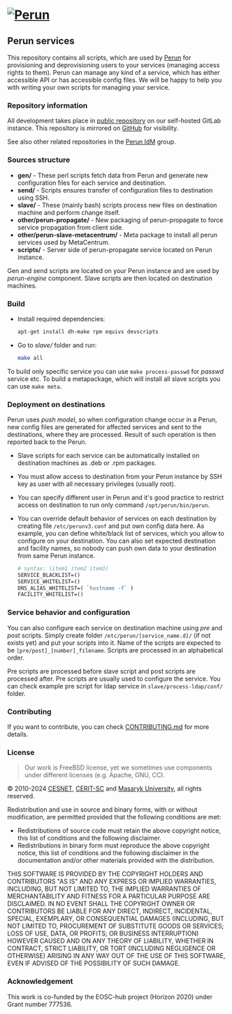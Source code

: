 # [![Perun](https://webcentrum.muni.cz/media/3153530/perun.svg)](https://perun-aai.org)

## Perun services

This repository contains all scripts, which are used by [Perun](https://perun-aai.org/) for provisioning and deprovisioning users to your services (managing access rights to them). Perun can manage any kind of a service, which has either accessible API or has accessible config files. We will be happy to help you with writing your own scripts for managing your service.

### Repository information

All development takes place in [public repository](https://gitlab.ics.muni.cz/perun/perun-idm/perun-services) on our self-hosted GitLab instance. This repository is mirrored on [GitHub](https://github.com/CESNET/perun-services) for visibility.

See also other related repositories in the [Perun IdM](https://gitlab.ics.muni.cz/perun/perun-idm) group.

### Sources structure

- **gen/** - These perl scripts fetch data from Perun and generate new configuration files for each service and destination.
- **send/** - Scripts ensures transfer of configuration files to destination using SSH.
- **slave/** - These (mainly bash) scripts process new files on destination machine and perform change itself.
- **other/perun-propagate/** - New packaging of perun-propagate to force service propagation from client side.
- **other/perun-slave-metacentrum/** - Meta package to install all perun services used by MetaCentrum.
- **scripts/** - Server side of perun-propagate service located on Perun instance.

Gen and send scripts are located on your Perun instance and are used by _perun-engine_ component. Slave scripts are then located on destination machines.

### Build

- Install required dependencies:

    ```sh
    apt-get install dh-make rpm equivs devscripts
    ```

- Go to _slave/_ folder and run:

    ```sh
    make all
    ```

To build only specific service you can use `make process-passwd` for _passwd_ service etc. To build a metapackage, which will install all slave scripts you can use `make meta`.

### Deployment on destinations

Perun uses _push model_, so when configuration change occur in a Perun, new config files are generated for affected services and sent to the destinations, where they are processed. Result of such operation is then reported back to the Perun.

- Slave scripts for each service can be automatically installed on destination machines as .deb or .rpm packages.
- You must allow access to destination from your Perun instance by SSH key as user with all necessary privileges (usually root).
- You can specify different user in Perun and it's good practice to restrict access on destination to run only command `/opt/perun/bin/perun`.
- You can override default behavior of services on each destination by creating file `/etc/perunv3.conf` and put own config data here. As example, you can define white/black list of services, which you allow to configure on your destination. You can also set expected destination and facility names, so nobody can push own data to your destination from same Perun instance.

    ```perl
    # syntax: (item1 item2 item3)
    SERVICE_BLACKLIST=()
    SERVICE_WHITELIST=()
    DNS_ALIAS_WHITELIST=( `hostname -f` )
    FACILITY_WHITELIST=()
    ```

### Service behavior and configuration

You can also configure each service on destination machine using _pre_ and _post_ scripts. Simply create folder `/etc/perun/[service_name.d]/` (if not exists yet) and put your scripts into it. Name of the scripts are expected to be `[pre/post]_[number]_filename`. Scripts are processed in an alphabetical order.

Pre scripts are processed before slave script and post scripts are processed after. Pre scripts are usually used to configure the service. You can check example pre script for ldap service in `slave/process-ldap/conf/` folder.

### Contributing

If you want to contribute, you can check [CONTRIBUTING.md](https://gitlab.ics.muni.cz/perun/perun-idm/perun-services/-/blob/main/CONTRIBUTING.md) for more details.

### License

> Our work is FreeBSD license, yet we sometimes use components under different licenses (e.g. Apache, GNU, CC).

&copy; 2010-2024 [CESNET](https://www.cesnet.cz/?lang=en), [CERIT-SC](https://www.cerit-sc.cz/en/index.html) and [Masaryk University](https://www.muni.cz/en), all rights reserved.

Redistribution and use in source and binary forms, with or without modification, are permitted provided that the following conditions are met:

- Redistributions of source code must retain the above copyright notice, this list of conditions and the following disclaimer.
- Redistributions in binary form must reproduce the above copyright notice, this list of conditions and the following disclaimer in the documentation and/or other materials provided with the distribution.

THIS SOFTWARE IS PROVIDED BY THE COPYRIGHT HOLDERS AND
CONTRIBUTORS "AS IS" AND ANY EXPRESS OR IMPLIED WARRANTIES,
INCLUDING, BUT NOT LIMITED TO, THE IMPLIED WARRANTIES OF
MERCHANTABILITY AND FITNESS FOR A PARTICULAR PURPOSE ARE
DISCLAIMED. IN NO EVENT SHALL THE COPYRIGHT OWNER OR CONTRIBUTORS
BE LIABLE FOR ANY DIRECT, INDIRECT, INCIDENTAL, SPECIAL,
EXEMPLARY, OR CONSEQUENTIAL DAMAGES (INCLUDING, BUT NOT LIMITED
TO, PROCUREMENT OF SUBSTITUTE GOODS OR SERVICES; LOSS OF USE,
DATA, OR PROFITS; OR BUSINESS INTERRUPTION) HOWEVER CAUSED AND ON
ANY THEORY OF LIABILITY, WHETHER IN CONTRACT, STRICT LIABILITY,
OR TORT (INCLUDING NEGLIGENCE OR OTHERWISE) ARISING IN ANY WAY
OUT OF THE USE OF THIS SOFTWARE, EVEN IF ADVISED OF THE
POSSIBILITY OF SUCH DAMAGE.

### Acknowledgement

This work is co-funded by the EOSC-hub project (Horizon 2020) under Grant number 777536.
